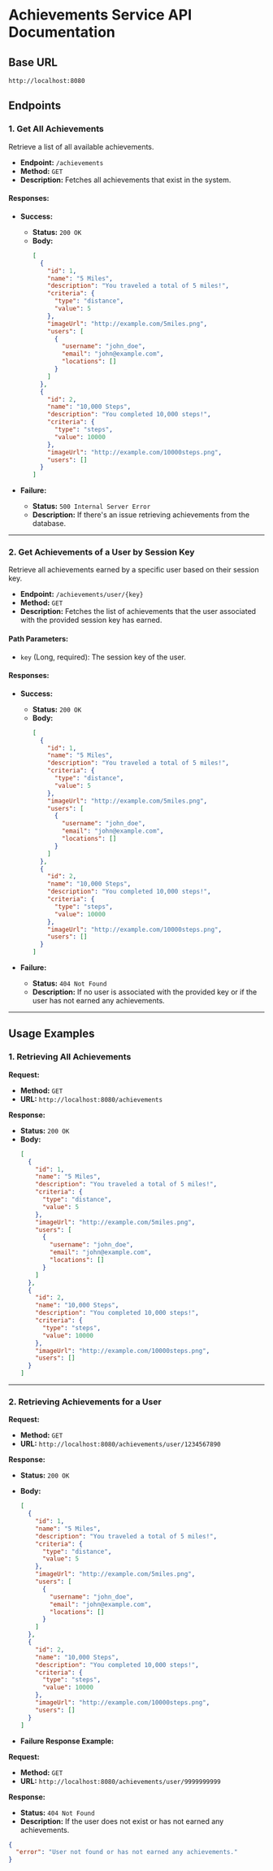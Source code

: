 # Achievements Service API Documentation

## Base URL

```
http://localhost:8080
```

## Endpoints

### 1. Get All Achievements

Retrieve a list of all available achievements.

- **Endpoint:** `/achievements`
- **Method:** `GET`
- **Description:** Fetches all achievements that exist in the system.

#### Responses:

- **Success:**

  - **Status:** `200 OK`
  - **Body:**
    ```json
    [
      {
        "id": 1,
        "name": "5 Miles",
        "description": "You traveled a total of 5 miles!",
        "criteria": {
          "type": "distance",
          "value": 5
        },
        "imageUrl": "http://example.com/5miles.png",
        "users": [
          {
            "username": "john_doe",
            "email": "john@example.com",
            "locations": []
          }
        ]
      },
      {
        "id": 2,
        "name": "10,000 Steps",
        "description": "You completed 10,000 steps!",
        "criteria": {
          "type": "steps",
          "value": 10000
        },
        "imageUrl": "http://example.com/10000steps.png",
        "users": []
      }
    ]
    ```

- **Failure:**
  - **Status:** `500 Internal Server Error`
  - **Description:** If there's an issue retrieving achievements from the database.

---

### 2. Get Achievements of a User by Session Key

Retrieve all achievements earned by a specific user based on their session key.

- **Endpoint:** `/achievements/user/{key}`
- **Method:** `GET`
- **Description:** Fetches the list of achievements that the user associated with the provided session key has earned.

#### Path Parameters:

- `key` (Long, required): The session key of the user.

#### Responses:

- **Success:**

  - **Status:** `200 OK`
  - **Body:**
    ```json
    [
      {
        "id": 1,
        "name": "5 Miles",
        "description": "You traveled a total of 5 miles!",
        "criteria": {
          "type": "distance",
          "value": 5
        },
        "imageUrl": "http://example.com/5miles.png",
        "users": [
          {
            "username": "john_doe",
            "email": "john@example.com",
            "locations": []
          }
        ]
      },
      {
        "id": 2,
        "name": "10,000 Steps",
        "description": "You completed 10,000 steps!",
        "criteria": {
          "type": "steps",
          "value": 10000
        },
        "imageUrl": "http://example.com/10000steps.png",
        "users": []
      }
    ]
    ```

- **Failure:**
  - **Status:** `404 Not Found`
  - **Description:** If no user is associated with the provided key or if the user has not earned any achievements.

---

## Usage Examples

### 1. Retrieving All Achievements

**Request:**

- **Method:** `GET`
- **URL:** `http://localhost:8080/achievements`

**Response:**

- **Status:** `200 OK`
- **Body:**
  ```json
  [
    {
      "id": 1,
      "name": "5 Miles",
      "description": "You traveled a total of 5 miles!",
      "criteria": {
        "type": "distance",
        "value": 5
      },
      "imageUrl": "http://example.com/5miles.png",
      "users": [
        {
          "username": "john_doe",
          "email": "john@example.com",
          "locations": []
        }
      ]
    },
    {
      "id": 2,
      "name": "10,000 Steps",
      "description": "You completed 10,000 steps!",
      "criteria": {
        "type": "steps",
        "value": 10000
      },
      "imageUrl": "http://example.com/10000steps.png",
      "users": []
    }
  ]
  ```

---

### 2. Retrieving Achievements for a User

**Request:**

- **Method:** `GET`
- **URL:** `http://localhost:8080/achievements/user/1234567890`

**Response:**

- **Status:** `200 OK`
- **Body:**

  ```json
  [
    {
      "id": 1,
      "name": "5 Miles",
      "description": "You traveled a total of 5 miles!",
      "criteria": {
        "type": "distance",
        "value": 5
      },
      "imageUrl": "http://example.com/5miles.png",
      "users": [
        {
          "username": "john_doe",
          "email": "john@example.com",
          "locations": []
        }
      ]
    },
    {
      "id": 2,
      "name": "10,000 Steps",
      "description": "You completed 10,000 steps!",
      "criteria": {
        "type": "steps",
        "value": 10000
      },
      "imageUrl": "http://example.com/10000steps.png",
      "users": []
    }
  ]
  ```

- **Failure Response Example:**

**Request:**

- **Method:** `GET`
- **URL:** `http://localhost:8080/achievements/user/9999999999`

**Response:**

- **Status:** `404 Not Found`
- **Description:** If the user does not exist or has not earned any achievements.

```json
{
  "error": "User not found or has not earned any achievements."
}
```
